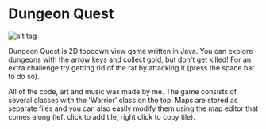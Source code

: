Dungeon Quest
======

![alt tag](https://raw2.github.com/igorp/dungeonquest/master/screenshot.png)

Dungeon Quest is 2D topdown view game written in Java. You can explore dungeons with the arrow keys and collect gold, but don't get killed! For an extra challenge try getting rid of the rat by attacking it (press the space bar to do so).

All of the code, art and music was made by me. The game consists of several classes with the 'Warrior' class on the top. Maps are stored as separate files and you can also easily modify them using the map editor that comes along (left click to add tile, right click to copy tile).
